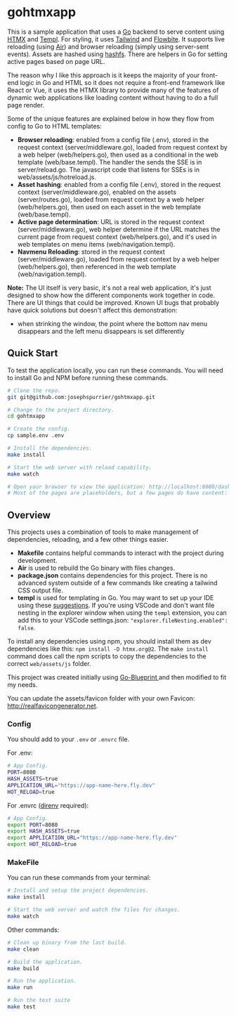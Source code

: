 # gohtmxapp

This is a sample application that uses a [Go](https://go.dev/) backend to serve content using [HTMX](https://htmx.org/) and [Templ](https://templ.guide/). For styling, it uses [Tailwind](https://tailwindcss.com/) and [Flowbite](https://flowbite.com/). It supports live reloading (using [Air](https://github.com/air-verse/air)) and browser reloading (simply using server-sent events). Assets are hashed using [hashfs](https://github.com/benbjohnson/hashfs). There are helpers in Go for setting active pages based on page URL.

The reason why I like this approach is it keeps the majority of your front-end logic in Go and HTML so it does not require a front-end framework like React or Vue, it uses the HTMX library to provide many of the features of dynamic web applications like loading content without having to do a full page render.

Some of the unique features are explained below in how they flow from config to Go to HTML templates:
- **Browser reloading**: enabled from a config file (.env), stored in the request context (server/middleware.go), loaded from request context by a web helper (web/helpers.go), then used as a conditional in the web template (web/base.templ). The handler the sends the SSE is in server/reload.go. The javascript code that listens for SSEs is in web/assets/js/hotreload.js.
- **Asset hashing**: enabled from a config file (.env), stored in the request context (server/middleware.go), enabled on the assets (server/routes.go), loaded from request context by a web helper (web/helpers.go), then used on each asset in the web template (web/base.templ).
- **Active page determination**: URL is stored in the request context (server/middleware.go), web helper determine if the URL matches the current page from request context (web/helpers.go), and it's used in web templates on menu items (web/navigation.templ).
- **Navmenu Reloading**: stored in the request context (server/middleware.go), loaded from request context by a web helper (web/helpers.go), then referenced in the web template (web/navigation.templ).

**Note:** The UI itself is very basic, it's not a real web application, it's just designed to show how the different components work together in code. There are UI things that could be improved. Known UI bugs that probably have quick solutions but doesn't affect this demonstration:
- when strinking the window, the point where the bottom nav menu disappears and the left menu disappears is set differently

## Quick Start

To test the application locally, you can run these commands. You will need to install Go and NPM before running these commands.

```bash
# Clone the repo.
git git@github.com:josephspurrier/gohtmxapp.git

# Change to the project directory.
cd gohtmxapp

# Create the config.
cp sample.env .env

# Install the dependencies.
make install

# Start the web server with reload capability.
make watch

# Open your browser to view the application: http://localhost:8080/dashboard
# Most of the pages are placeholders, but a few pages do have content: Dashboard, Test Form, and Settings.
```

## Overview

This projects uses a combination of tools to make management of dependencies, reloading, and a few other things easier.

- **Makefile** contains helpful commands to interact with the project during development.
- **Air** is used to rebuild the Go binary with files changes.
- **package.json** contains dependencies for this project. There is no advanced system outside of a few commands like creating a tailwind CSS output file.
- **templ** is used for templating in Go. You may want to set up your IDE using these [suggestions](https://templ.guide/developer-tools/ide-support). If you're using VSCode and don't want file nesting in the explorer window when using the `templ` extension, you can add this to your VSCode settings.json: `"explorer.fileNesting.enabled": false`.

To install any dependencies using npm, you should install them as dev dependencies like this: `npm install -D htmx.org@2`. The `make install` command does call the npm scripts to copy the dependencies to the correct `web/assets/js` folder.

This project was created initially using [Go-Blueprint ](https://docs.go-blueprint.dev/creating-project/project-init/) and then modified to fit my needs.

You can update the assets/favicon folder with your own Favicon: http://realfavicongenerator.net.

### Config 

You should add to your `.env` or `.envrc` file.

For .env:

```bash
# App Config.
PORT=8080
HASH_ASSETS=true
APPLICATION_URL="https://app-name-here.fly.dev"
HOT_RELOAD=true
```

For .envrc ([direnv](https://direnv.net/) required):

```bash
# App Config.
export PORT=8080
export HASH_ASSETS=true
export APPLICATION_URL="https://app-name-here.fly.dev"
export HOT_RELOAD=true
```

### MakeFile

You can run these commands from your terminal:

```bash
# Install and setup the project dependencies.
make install

# Start the web server and watch the files for changes.
make watch

```

Other commands:

```bash
# Clean up binary from the last build.
make clean

# Build the application.
make build

# Run the application.
make run

# Run the test suite
make test
```